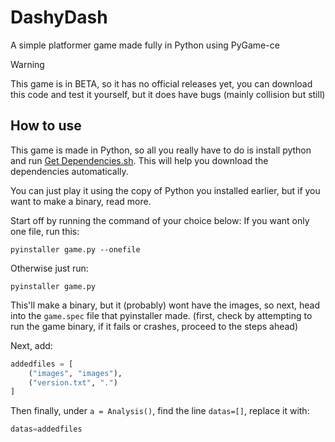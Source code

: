 # DashyDash
A simple platformer game made fully in Python using PyGame-ce

> [!WARNING]
> This game is in BETA, so it has no official releases yet, you can download this code and test it yourself, but it does have bugs (mainly collision but still)

## How to use
This game is made in Python, so all you really have to do is install python and run [Get Dependencies.sh](Get%20Dependencies.sh). This will help you download the dependencies automatically.

You can just play it using the copy of Python you installed earlier, but if you want to make a binary, read more.

Start off by running the command of your choice below:
If you want only one file, run this:
```
pyinstaller game.py --onefile
```
Otherwise just run:
```
pyinstaller game.py
```

This'll make a binary, but it (probably) wont have the images, so next, head into the `game.spec` file that pyinstaller made.
(first, check by attempting to run the game binary, if it fails or crashes, proceed to the steps ahead)

Next, add:
```python
addedfiles = [
    ("images", "images"),
    ("version.txt", ".")
]
```

Then finally, under `a = Analysis()`, find the line `datas=[]`, replace it with:
```python
datas=addedfiles
```